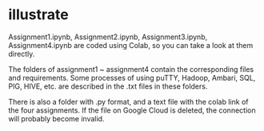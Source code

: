 # illustrate

Assignment1.ipynb, Assignment2.ipynb, Assignment3.ipynb, Assignment4.ipynb are  coded using Colab, so you can take a look at them directly.

The folders of assignment1 ~ assignment4 contain the corresponding files and requirements. Some processes of using puTTY, Hadoop, Ambari, SQL, PIG, HIVE, etc. are described in the .txt files in these folders.

There is also a folder with .py format, and a text file with the colab link of the four assignments. If the file on Google Cloud is deleted, the connection will probably become invalid.
